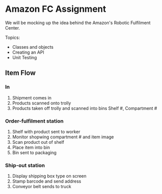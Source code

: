 # Amazon FC Assignment

We will be mocking up the idea behind the Amazon's Robotic Fulfilment Center.

Topics:
- Classes and objects
- Creating an API
- Unit Testing

## Item Flow
### In
1. Shipment comes in
2. Products scanned onto trolly
3. Products taken off trolly and scanned into bins Shelf #, Compartment #

### Order-fulfilment station
1. Shelf with product sent to worker
2. Monitor shopwing compartment # and item image
3. Scan product out of shelf
4. Place item into bin
5. Bin sent to packaging

### Ship-out station
1. Display shipping box type on screen
2. Stamp barcode and send address
3. Conveyor belt sends to truck 
